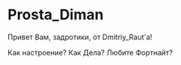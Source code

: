 # Prosta_Diman

Привет Вам, задротики, от Dmitriy_Raut'a!

Как настроение? Как Дела? 
Любите Фортнайт?
